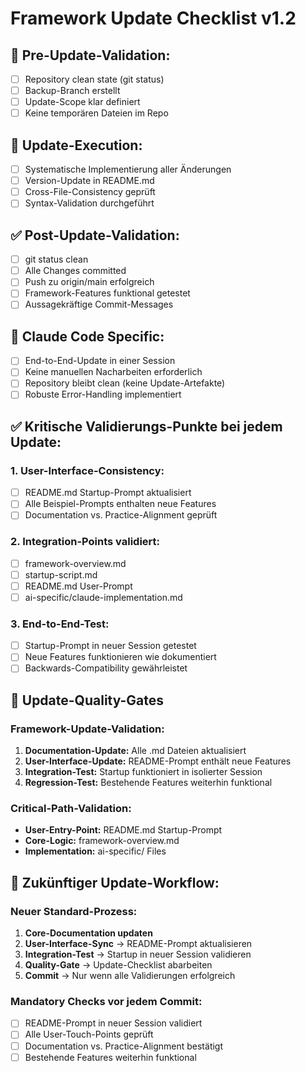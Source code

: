 # Framework Update Checklist v1.2

## 🔧 Pre-Update-Validation:
- [ ] Repository clean state (git status)
- [ ] Backup-Branch erstellt
- [ ] Update-Scope klar definiert
- [ ] Keine temporären Dateien im Repo

## 📝 Update-Execution:
- [ ] Systematische Implementierung aller Änderungen
- [ ] Version-Update in README.md
- [ ] Cross-File-Consistency geprüft
- [ ] Syntax-Validation durchgeführt

## ✅ Post-Update-Validation:
- [ ] git status clean
- [ ] Alle Changes committed
- [ ] Push zu origin/main erfolgreich
- [ ] Framework-Features funktional getestet
- [ ] Aussagekräftige Commit-Messages

## 🚀 Claude Code Specific:
- [ ] End-to-End-Update in einer Session
- [ ] Keine manuellen Nacharbeiten erforderlich
- [ ] Repository bleibt clean (keine Update-Artefakte)
- [ ] Robuste Error-Handling implementiert

## ✅ Kritische Validierungs-Punkte bei jedem Update:

### 1. User-Interface-Consistency:
- [ ] README.md Startup-Prompt aktualisiert
- [ ] Alle Beispiel-Prompts enthalten neue Features
- [ ] Documentation vs. Practice-Alignment geprüft

### 2. Integration-Points validiert:
- [ ] framework-overview.md
- [ ] startup-script.md
- [ ] README.md User-Prompt
- [ ] ai-specific/claude-implementation.md

### 3. End-to-End-Test:
- [ ] Startup-Prompt in neuer Session getestet
- [ ] Neue Features funktionieren wie dokumentiert
- [ ] Backwards-Compatibility gewährleistet

## 🔄 Update-Quality-Gates

### Framework-Update-Validation:
1. **Documentation-Update:** Alle .md Dateien aktualisiert
2. **User-Interface-Update:** README-Prompt enthält neue Features
3. **Integration-Test:** Startup funktioniert in isolierter Session
4. **Regression-Test:** Bestehende Features weiterhin funktional

### Critical-Path-Validation:
- **User-Entry-Point:** README.md Startup-Prompt
- **Core-Logic:** framework-overview.md
- **Implementation:** ai-specific/ Files

## 🎯 Zukünftiger Update-Workflow:

### Neuer Standard-Prozess:
1. **Core-Documentation updaten**
2. **User-Interface-Sync** → README-Prompt aktualisieren
3. **Integration-Test** → Startup in neuer Session validieren
4. **Quality-Gate** → Update-Checklist abarbeiten
5. **Commit** → Nur wenn alle Validierungen erfolgreich

### Mandatory Checks vor jedem Commit:
- [ ] README-Prompt in neuer Session validiert
- [ ] Alle User-Touch-Points geprüft
- [ ] Documentation vs. Practice-Alignment bestätigt
- [ ] Bestehende Features weiterhin funktional